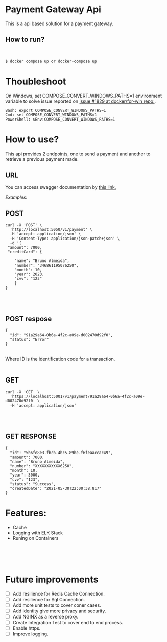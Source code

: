 # Payment Gateway Api

This is a api based solution for a payment gateway.

## How to run?

<br>

```
$ docker compose up or docker-compose up
```
# Thoubleshoot

On Windows, set COMPOSE_CONVERT_WINDOWS_PATHS=1 environment variable to solve issue reported on
[issue #1829 at docker/for-win repo:](https://github.com/docker/for-win/issues/1829).

    Bash: export COMPOSE_CONVERT_WINDOWS_PATHS=1
    Cmd: set COMPOSE_CONVERT_WINDOWS_PATHS=1
    PowerShell: $Env:COMPOSE_CONVERT_WINDOWS_PATHS=1

# How to use?

This api provides 2 endpoints, one to send a payment and another to retrieve a previous payment made.

## URL
You can access swagger documentation by [this link.](http://localhost:5050)

_Examples:_

## POST

```
curl -X 'POST' \
  'http://localhost:5050/v1/payment' \
  -H 'accept: application/json' \
  -H 'Content-Type: application/json-patch+json' \
  -d '{
 "amount": 7000,
 "creditCard": {

    "name": "Bruno Almeida",
    "number": "346861195076250",
    "month": 10,
    "year": 2023,
    "cvv": "123"
    }
}
```

<br>
<br>

## POST respose

```
{
  "id": "91a29a64-0b6a-4f2c-a09e-d002470d92f0",
  "status": "Error"
}
```

<br>
Where ID is the identification code for a transaction.

<br>
<br>

## GET

```
curl -X 'GET' \
  'https://localhost:5001/v1/payment/91a29a64-0b6a-4f2c-a09e-d002470d92f0' \
  -H 'accept: application/json'
```

<br>
<br>

## GET RESPONSE

```
{
  "id": "5b6fe8e3-fbcb-4bc5-89be-f6feaaccac49",
  "amount": 7000,
  "name": "Bruno Almeida",
  "number": "XXXXXXXXXXX6250",
  "month": 10,
  "year": 3000,
  "cvv": "123",
  "status": "Success",
  "createdDate": "2021-05-30T22:00:38.817"
}
```

# Features:

- Cache
- Logging with ELK Stack
- Runing on Containers

<br>
<br>
<br>

# Future improvements

- [ ] Add resilience for Redis Cache Connection.
- [ ] Add resilience for Sql Connection.
- [ ] Add more unit tests to cover coner cases.
- [ ] Add identity give more privacy and security.
- [ ] Add NGINX as a reverse proxy.
- [ ] Create Integration Test to cover end to end process.
- [ ] Enable https.
- [ ] Improve logging.
